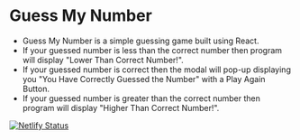 # Guess My Number

  * Guess My Number is a simple guessing game built using React.
  * If your guessed number is less than the correct number then program will display "Lower Than Correct Number!".
  * If your guessed number is correct then the modal will pop-up displaying you "You Have Correctly Guessed the Number" with a Play Again Button.
  * If your guessed number is greater than the correct number then program will display "Higher Than Correct Number!".

[![Netlify Status](https://api.netlify.com/api/v1/badges/10bf92ad-1b50-4a85-bb44-0c3aa792c1fe/deploy-status)](https://app.netlify.com/sites/react-guessmynumber/deploys)
